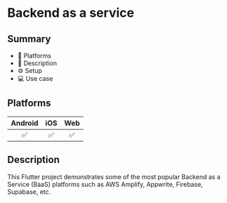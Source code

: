 # Backend as a service

## Summary
- 🚀 Platforms
- 📃 Description
- ⚙️ Setup
- 💻 Use case

## Platforms
| Android | iOS | Web |
|:-------:|:---:|:---:|
|    ✅    |  ✅  |  ✅   |

## Description

This Flutter project demonstrates some of the most popular Backend as a Service (BaaS) platforms such as AWS Amplify, Appwrite, Firebase, Supabase, etc.
